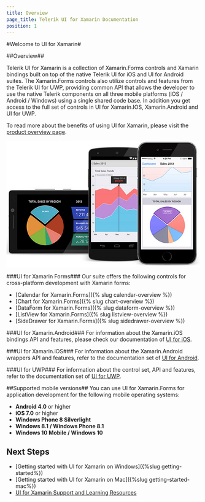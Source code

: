```yaml
---
title: Overview
page_title: Telerik UI for Xamarin Documentation
position: 1
---
```


#Welcome to UI for Xamarin#

##Overview##

Telerik UI for Xamarin is a collection of Xamarin.Forms controls and Xamarin bindings built on top of the native Telerik UI for iOS and UI for Android suites. The Xamarin.Forms controls also utilize controls and features from the Telerik UI for UWP, providing common API that allows the developer to use the native Telerik components on all three mobile platforms (iOS / Android / Windows) using a single shared code base. In addition you get access to the full set of controls in UI for Xamarin.IOS, Xamarin.Android and UI for UWP.
 
To read more about the benefits of using UI for Xamarin, please visit the [product overview page](http://www.telerik.com/xamarin-ui).

![Telerik UI for Xamarin](front-image.jpg)


###UI for Xamarin Forms###
Our suite offers the following controls for cross-platform development with Xamarin forms:

 - [Calendar for Xamarin.Forms]({% slug calendar-overview %})
 - [Chart for Xamarin.Forms]({% slug chart-overview %})
 - [DataForm for Xamarin.Forms]({% slug dataform-overview %})
 - [ListView for Xamarin.Forms]({% slug listview-overview %})
 - [SideDrawer for Xamarin.Forms]({% slug sidedrawer-overview %})


###UI for Xamarin.Android###
For information about the Xamarin.iOS bindings API and features, please check our documentation of [UI for iOS](http://docs.telerik.com/devtools/ios/).

###UI for Xamarin.iOS###
For information about the Xamarin.Android wrappers API and features, refer to the documentation set of [UI for Android](http://docs.telerik.com/devtools/android/).

###UI for UWP###
For information about the control set, API and features, refer to the documentation set of [UI for UWP](http://docs.telerik.com/windows-universal/).

##Supported mobile versions##
You can use UI for Xamarin.Forms for application development for the following mobile operating systems:

- **Android 4.0** or higher
- **iOS 7.0** or higher
- **Windows Phone 8 Silverlight**
- **Windows 8.1 / Windows Phone 8.1**
- **Windows 10 Mobile / Windows 10**

## Next Steps ##
 - [Getting started with UI for Xamarin on Windows]({%slug getting-started%})
 - [Getting started with UI for Xamarin on Mac]({%slug getting-started-mac%})
 - [UI for Xamarin Support and Learning Resources](http://www.telerik.com/support/xamarin-ui)
